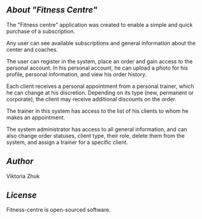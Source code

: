 ## *About "Fitness Centre"* 

The "Fitness centre" application was created to enable a simple and quick purchase of a subscription.

Any user can see available subscriptions and general information about the center and coaches.

The user can register in the system, place an order and gain access to the personal account. In his personal account, he can upload a photo for his profile, personal information, and view his order history.

Each client receives a personal appointment from a personal trainer, which he can change at his discretion.
Depending on its type (new, permanent or corporate), the client may receive additional discounts on the order.

The trainer in this system has access to the list of his clients to whom he makes an appointment.

The system administrator has access to all general information, and can also change order statuses, client type, their role, delete them from the system, and assign a trainer for a specific client.

## *Author* 
Viktoria Zhuk

## *License*
Fitness-centre is open-sourced software.
